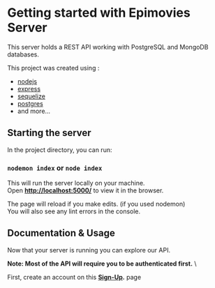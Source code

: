 # Getting started with Epimovies Server
This server holds a REST API working with PostgreSQL and MongoDB databases.  

This project was created using :   
  * [nodejs](https://github.com/nodejs/node)  
  * [express](https://github.com/expressjs/express)  
  * [sequelize](https://github.com/sequelize/sequelize)  
  * [postgres](https://github.com/postgres/postgres)  
  * and more...  

## Starting the server

In the project directory, you can run:

### `nodemon index` or `node index` 
 
This will run the server locally on your machine.\
Open **[http://localhost:5000/](http://localhost:5000/)** to view it in the browser.

The page will reload if you make edits. (if you used nodemon)\
You will also see any lint errors in the console.

## Documentation & Usage

Now that your server is running you can explore our API.

**Note: Most of the API will require you to be authenticated first.** \

First, create an account on this **[Sign-Up](http://localhost:5000/auth/sign-up).** page


